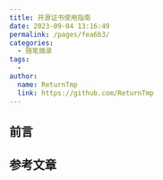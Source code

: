 ```yaml
---
title: 开源证书使用指南
date: 2023-09-04 13:16:49
permalink: /pages/fea6b3/
categories:
  - 随笔摘录
tags:
  - 
author: 
  name: ReturnTmp
  link: https://github.com/ReturnTmp
---
```




## 前言







## 参考文章

